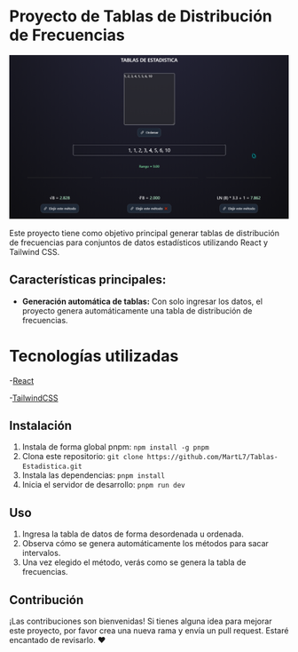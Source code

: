 # Proyecto de Tablas de Distribución de Frecuencias

![Imagen del proyecto](/public/img/project.png)

Este proyecto tiene como objetivo principal generar tablas de distribución de frecuencias para conjuntos de datos estadísticos utilizando React y Tailwind CSS.

## Características principales:

- **Generación automática de tablas:** Con solo ingresar los datos, el proyecto genera automáticamente una tabla de distribución de frecuencias.

# Tecnologías utilizadas 
-[React](https://es.react.dev/)

-[TailwindCSS](https://tailwindcss.com/)


## Instalación

1. Instala de forma global pnpm: `npm install -g pnpm`
2. Clona este repositorio: `git clone https://github.com/MartL7/Tablas-Estadistica.git`
3. Instala las dependencias: `pnpm install`
4. Inicia el servidor de desarrollo: `pnpm run dev`

## Uso

1. Ingresa la tabla de datos de forma desordenada u ordenada.
2. Observa cómo se genera automáticamente los métodos para sacar intervalos.
3. Una vez elegido el método, verás como se genera la tabla de frecuencias.

## Contribución

¡Las contribuciones son bienvenidas! Si tienes alguna idea para mejorar este proyecto, por favor crea una nueva rama y envía un pull request. Estaré encantado de revisarlo. ❤

